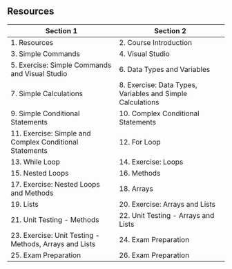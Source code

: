 ## Resources

| Section 1 | Section 2 |
|-----------|-----------|
| 1. Resources | 2. Course Introduction |
| 3. Simple Commands | 4. Visual Studio |
| 5. Exercise: Simple Commands and Visual Studio | 6. Data Types and Variables |
| 7. Simple Calculations | 8. Exercise: Data Types, Variables and Simple Calculations |
| 9. Simple Conditional Statements | 10. Complex Conditional Statements |
| 11. Exercise: Simple and Complex Conditional Statements | 12. For Loop |
| 13. While Loop | 14. Exercise: Loops |
| 15. Nested Loops | 16. Methods |
| 17. Exercise: Nested Loops and Methods | 18. Arrays |
| 19. Lists | 20. Exercise: Arrays and Lists |
| 21. Unit Testing - Methods | 22. Unit Testing - Arrays and Lists |
| 23. Exercise: Unit Testing - Methods, Arrays and Lists | 24. Exam Preparation |
| 25. Exam Preparation | 26. Exam Preparation |

